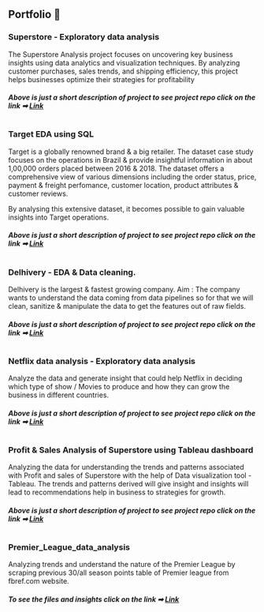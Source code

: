 ## Portfolio 📁

### Superstore - Exploratory data analysis

The Superstore Analysis project focuses on uncovering key business insights using data analytics and visualization techniques. By analyzing customer purchases, sales trends, and shipping efficiency, this project helps businesses optimize their strategies for profitability
 
##### Above is just a short description of project to see project repo click on the link ➡ [Link](https://github.com/Aniket-Raikwar1/Superstore)


# 
### Target EDA using SQL

Target is a globally renowned brand & a big retailer. The dataset case study focuses on the operations in Brazil & provide insightful information in about 1,00,000 orders placed between 2016 & 2018. The dataset offers a comprehensive view of various dimensions including the order status, price, payment & freight perfomance, customer location, product attributes & customer reviews.

By analysing this extensive dataset, it becomes possible to gain valuable insights into Target operations.

##### Above is just a short description of project to see project repo click on the link ➡ [Link](https://github.com/Aniket-Raikwar1/Target_Case_Study)


# 
### Delhivery - EDA & Data cleaning.

Delhivery is the largest & fastest growing company. Aim : The company wants to understand the data coming from data pipelines so for that we will clean, sanitize & manipulate the data to get the features out of raw fields.
 
##### Above is just a short description of project to see project repo click on the link ➡ [Link](https://github.com/Aniket-Raikwar1/Delhivery-EDA)


# 
### Netflix data analysis - Exploratory data analysis

Analyze the data and generate insight that could help Netflix in deciding which type of show / Movies to produce and how they can grow the business in different countries.
 
##### Above is just a short description of project to see project repo click on the link ➡ [Link](https://github.com/Aniket-Raikwar1/Netflix-data-analysis)


#                                                    


### Profit & Sales Analysis of Superstore using Tableau dashboard
Analyzing the data for understanding the trends and patterns associated with Profit and sales of Superstore with the help of Data visualization tool - Tableau.   The trends and patterns derived will give insight and insights will lead to recommendations help in business to strategies for growth.

##### Above is just a short description of project to see project repo click on the link ➡ [Link](https://github.com/Aniket-Raikwar1/Profit-and-Sales-Analysis-of-Superstore)

# 

### Premier_League_data_analysis

Analyzing trends and understand the nature of the Premier League  by scraping previous 30/all season points table of Premier league from fbref.com website.

##### To see the files and insights click on the link  ➡ [Link](https://github.com/Aniket-Raikwar1/Premier_League_data_analysis)
